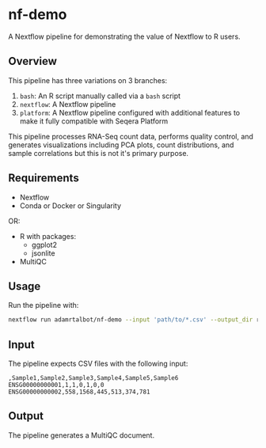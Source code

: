 # nf-demo

A Nextflow pipeline for demonstrating the value of Nextflow to R users.

## Overview

This pipeline has three variations on 3 branches:

1. `bash`: An R script manually called via a `bash` script
2. `nextflow`: A Nextflow pipeline
3. `platform`: A Nextflow pipeline configured with additional features to make it fully compatible with Seqera Platform

This pipeline processes RNA-Seq count data, performs quality control, and generates visualizations including PCA plots, count distributions, and sample correlations but this is not it's primary purpose.

## Requirements

- Nextflow
- Conda or Docker or Singularity

OR:

- R with packages:
  - ggplot2
  - jsonlite
- MultiQC

## Usage
Run the pipeline with:

```bash
nextflow run adamrtalbot/nf-demo --input 'path/to/*.csv' --output_dir results
```

## Input

The pipeline expects CSV files with the following input:

```csv
,Sample1,Sample2,Sample3,Sample4,Sample5,Sample6
ENSG00000000001,1,1,0,1,0,0
ENSG00000000002,558,1568,445,513,374,781
```

## Output

The pipeline generates a MultiQC document.

